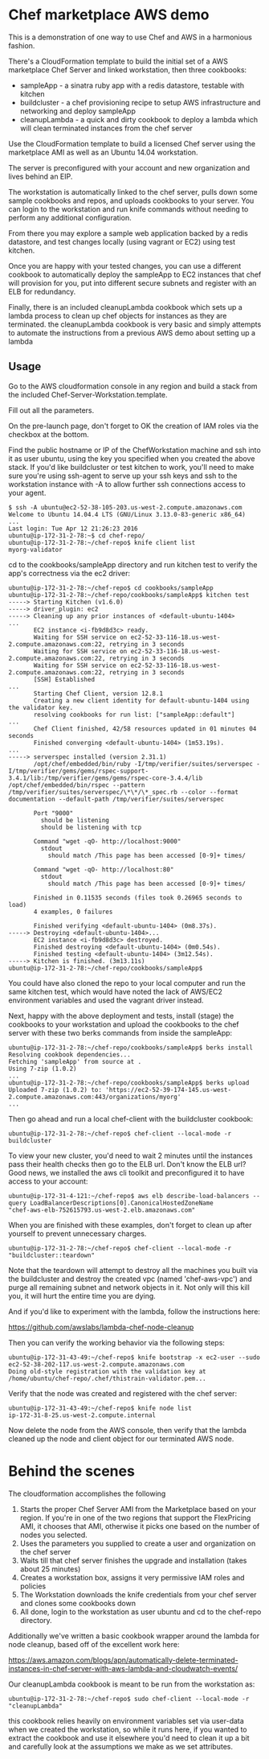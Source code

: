 # Chef marketplace AWS demo

This is a demonstration of one way to use Chef and AWS in a harmonious fashion.

There's a CloudFormation template to build the initial set of a AWS marketplace Chef Server and
linked workstation, then three cookbooks:

* sampleApp - a sinatra ruby app with a redis datastore, testable with kitchen
* buildcluster - a chef provisioning recipe to setup AWS infrastructure and networking and deploy sampleApp
* cleanupLambda - a quick and dirty cookbook to deploy a lambda which will clean terminated instances from the chef server

Use the CloudFormation template to build a licensed Chef server using the marketplace AMI as well as
an Ubuntu 14.04 workstation. 

The server is preconfigured with your account and new organization and lives behind an EIP. 

The workstation is automatically linked to the chef server, pulls down some sample cookbooks and repos, 
and uploads cookbooks to your server. You can login to the workstation and run knife commands without 
needing to perform any additional configuration.

From there you may explore a sample web application backed by a redis datastore, and test changes locally
 (using vagrant or EC2) using test kitchen. 

Once you are happy with your tested changes, you can use a different cookbook to automatically deploy the
sampleApp to EC2 instances that chef will provision for you, put into different secure subnets and register 
with an ELB for redundancy.

Finally, there is an included cleanupLambda cookbook which sets up a lambda process to clean up
chef objects for instances as they are terminated.  the cleanupLambda cookbook is very basic and simply 
attempts to automate the instructions from a previous AWS demo about setting up a lambda
 
## Usage 

Go to the AWS cloudformation console in any region and build a stack from the 
included Chef-Server-Workstation.template.

Fill out all the parameters.

On the pre-launch page, don't forget to OK the creation of IAM roles via the checkbox at the bottom.

Find the public hostname or IP of the ChefWorkstation machine and ssh into it as user ubuntu, 
using the key you specified when you created the above stack. If you'd like buildcluster or test kitchen to work,
you'll need to make sure you're using ssh-agent to serve up your ssh keys and ssh to the workstation instance
with -A to allow further ssh connections access to your agent. 

```
$ ssh -A ubuntu@ec2-52-38-105-203.us-west-2.compute.amazonaws.com  
Welcome to Ubuntu 14.04.4 LTS (GNU/Linux 3.13.0-83-generic x86_64)  
...  
Last login: Tue Apr 12 21:26:23 2016  
ubuntu@ip-172-31-2-78:~$ cd chef-repo/  
ubuntu@ip-172-31-2-78:~/chef-repo$ knife client list  
myorg-validator  
```

cd to the cookbooks/sampleApp directory and run kitchen test to verify the app's correctness via the ec2 driver:

```
ubuntu@ip-172-31-2-78:~/chef-repo$ cd cookbooks/sampleApp
ubuntu@ip-172-31-2-78:~/chef-repo/cookbooks/sampleApp$ kitchen test
-----> Starting Kitchen (v1.6.0)
-----> driver_plugin: ec2
-----> Cleaning up any prior instances of <default-ubuntu-1404>
...
       EC2 instance <i-fb9d8d3c> ready.
       Waiting for SSH service on ec2-52-33-116-18.us-west-2.compute.amazonaws.com:22, retrying in 3 seconds
       Waiting for SSH service on ec2-52-33-116-18.us-west-2.compute.amazonaws.com:22, retrying in 3 seconds
       Waiting for SSH service on ec2-52-33-116-18.us-west-2.compute.amazonaws.com:22, retrying in 3 seconds
       [SSH] Established
...
       Starting Chef Client, version 12.8.1
       Creating a new client identity for default-ubuntu-1404 using the validator key.
       resolving cookbooks for run list: ["sampleApp::default"]
...
       Chef Client finished, 42/58 resources updated in 01 minutes 04 seconds
       Finished converging <default-ubuntu-1404> (1m53.19s).
...
-----> serverspec installed (version 2.31.1)
       /opt/chef/embedded/bin/ruby -I/tmp/verifier/suites/serverspec -I/tmp/verifier/gems/gems/rspec-support-3.4.1/lib:/tmp/verifier/gems/gems/rspec-core-3.4.4/lib /opt/chef/embedded/bin/rspec --pattern /tmp/verifier/suites/serverspec/\*\*/\*_spec.rb --color --format documentation --default-path /tmp/verifier/suites/serverspec

       Port "9000"
         should be listening
         should be listening with tcp

       Command "wget -qO- http://localhost:9000"
         stdout
           should match /This page has been accessed [0-9]+ times/

       Command "wget -qO- http://localhost:80"
         stdout
           should match /This page has been accessed [0-9]+ times/

       Finished in 0.11535 seconds (files took 0.26965 seconds to load)
       4 examples, 0 failures

       Finished verifying <default-ubuntu-1404> (0m8.37s).
-----> Destroying <default-ubuntu-1404>...
       EC2 instance <i-fb9d8d3c> destroyed.
       Finished destroying <default-ubuntu-1404> (0m0.54s).
       Finished testing <default-ubuntu-1404> (3m12.54s).
-----> Kitchen is finished. (3m13.11s)
ubuntu@ip-172-31-2-78:~/chef-repo/cookbooks/sampleApp$
```



You could have also cloned the repo to your local computer and run the same kitchen test, which would have noted 
the lack of AWS/EC2 environment variables and used the vagrant driver instead.

Next, happy with the above deployment and tests, install (stage) the cookbooks to your workstation
and upload the cookbooks to the chef server with these two berks commands from inside the sampleApp:
```
ubuntu@ip-172-31-2-78:~/chef-repo/cookbooks/sampleApp$ berks install
Resolving cookbook dependencies...
Fetching 'sampleApp' from source at .
Using 7-zip (1.0.2)
...
ubuntu@ip-172-31-2-78:~/chef-repo/cookbooks/sampleApp$ berks upload
Uploaded 7-zip (1.0.2) to: 'https://ec2-52-39-174-145.us-west-2.compute.amazonaws.com:443/organizations/myorg'
...
```

Then go ahead and run a local chef-client with the buildcluster cookbook: 

```
ubuntu@ip-172-31-2-78:~/chef-repo$ chef-client --local-mode -r buildcluster
```

To view your new cluster, you'd need to wait 2 minutes until the instances pass their health checks then
go to the ELB url. Don't know the ELB url? Good news, we installed the aws cli toolkit and preconfigured
it to have access to your account:

```
ubuntu@ip-172-31-4-121:~/chef-repo$ aws elb describe-load-balancers --query LoadBalancerDescriptions[0].CanonicalHostedZoneName
"chef-aws-elb-752615793.us-west-2.elb.amazonaws.com"
```

When you are finished with these examples, don't forget to clean up after yourself to prevent unnecessary
charges.

```
ubuntu@ip-172-31-2-78:~/chef-repo$ chef-client --local-mode -r "buildcluster::teardown"
```
Note that the teardown will attempt to destroy all the machines you built via the buildcluster and destroy
the created vpc (named 'chef-aws-vpc') and purge all remaining subnet and network objects in it. Not only will this
kill you, it will hurt the entire time you are dying.

And if you'd like to experiment with the lambda, follow the instructions here:

https://github.com/awslabs/lambda-chef-node-cleanup

Then you can verify the working behavior via the following steps:

```
ubuntu@ip-172-31-43-49:~/chef-repo$ knife bootstrap -x ec2-user --sudo ec2-52-38-202-117.us-west-2.compute.amazonaws.com
Doing old-style registration with the validation key at /home/ubuntu/chef-repo/.chef/thistrain-validator.pem...
```

Verify that the node was created and registered with the chef server:

```
ubuntu@ip-172-31-43-49:~/chef-repo$ knife node list
ip-172-31-8-25.us-west-2.compute.internal
```

Now delete the node from the AWS console, then verify that the lambda cleaned up the node and client object for
our terminated AWS node.

# Behind the scenes

The cloudformation accomplishes the following

1. Starts the proper Chef Server AMI from the Marketplace based on your region. If you're in one of the
two regions that support the FlexPricing AMI, it chooses that AMI, otherwise it picks one based on the 
number of nodes you selected.
2. Uses the parameters you supplied to create a user and organization on the chef server
3. Waits till that chef server finishes the upgrade and installation (takes about 25 minutes)
4. Creates a workstation box, assigns it very permissive IAM roles and policies
5. The Workstation downloads the knife credentials from your chef server and clones some cookbooks down
6. All done, login to the workstation as user ubuntu and cd to the chef-repo directory.

Additionally we've written a basic cookbook wrapper around the lambda for node cleanup, based off
of the excellent work here: 

https://aws.amazon.com/blogs/apn/automatically-delete-terminated-instances-in-chef-server-with-aws-lambda-and-cloudwatch-events/

Our cleanupLambda cookbook is meant to be run from the workstation as:

```
ubuntu@ip-172-31-2-78:~/chef-repo$ sudo chef-client --local-mode -r "cleanupLambda"
```

this cookbook relies heavily on environment variables set via user-data when we created the workstation, so 
while it runs here, if you wanted to extract the cookbook and use it elsewhere you'd need to clean it up
a bit and carefully look at the assumptions we make as we set attributes.
